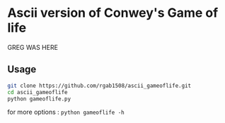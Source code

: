 # Ascii version of Conwey's Game of life
GREG WAS HERE

## Usage
```bash
git clone https://github.com/rgab1508/ascii_gameoflife.git
cd ascii_gameoflife
python gameoflife.py
```

for more options : ```python gameoflife -h```

